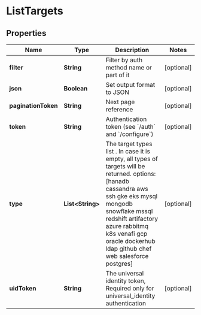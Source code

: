 

# ListTargets

## Properties

Name | Type | Description | Notes
------------ | ------------- | ------------- | -------------
**filter** | **String** | Filter by auth method name or part of it |  [optional]
**json** | **Boolean** | Set output format to JSON |  [optional]
**paginationToken** | **String** | Next page reference |  [optional]
**token** | **String** | Authentication token (see &#x60;/auth&#x60; and &#x60;/configure&#x60;) |  [optional]
**type** | **List&lt;String&gt;** | The target types list . In case it is empty, all types of targets will be returned. options: [hanadb cassandra aws ssh gke eks mysql mongodb snowflake mssql redshift artifactory azure rabbitmq k8s venafi gcp oracle dockerhub ldap github chef web salesforce postgres] |  [optional]
**uidToken** | **String** | The universal identity token, Required only for universal_identity authentication |  [optional]




